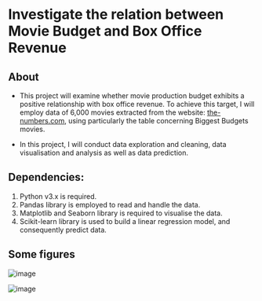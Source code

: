 # Investigate the relation between Movie Budget and Box Office Revenue

## About
* This project will examine whether movie production budget exhibits a positive relationship with box office revenue. To achieve this target, I will employ data of 6,000 movies extracted from the website: [the-numbers.com](https://www.the-numbers.com/movie/budgets), using particularly the table concerning Biggest Budgets movies.

* In this project, I will conduct data exploration and cleaning, data visualisation and analysis as well as data prediction.

## Dependencies:

1. Python v3.x is required.
2. Pandas library is employed to read and handle the data.
3. Matplotlib and Seaborn library is required to visualise the data.
4. Scikit-learn library is used to build a linear regression model, and consequently predict data. 

## Some figures
![image](https://github.com/anhthiphuongtran/movie-budget/assets/105230494/cf5b5435-4657-446b-825c-1e2d2753315b)

![image](https://github.com/anhthiphuongtran/movie-budget/assets/105230494/0514a30d-54f6-43c3-a27e-d4cf615fe8d3)

